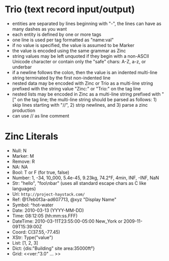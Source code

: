 # Trio (text record input/output)

 - entities are separated by lines beginning with "-", the lines can have as many dashes as you want
 - each entity is defined by one or more tags
 - one line is used per tag formatted as "name:val"
 - if no value is specified, the value is assumed to be Marker
 - the value is encoded using the same grammar as Zinc
 - string values may be left unquoted if they begin with a non-ASCII Unicode character or contain only the "safe" chars: A-Z, a-z, or underbar
 - if a newline follows the colon, then the value is an indented multi-line string terminated by the first non-indented line
 - nested data may be encoded with Zinc or Trio as a multi-line string prefixed with the string value "Zinc:" or "Trio:" on the tag line
 - nested lists may be encoded in Zinc as a multi-line string prefixed with "[" on the tag line; the multi-line string should be parsed as follows: 1) skip lines starting with "//", 2) strip newlines, and 3) parse a zinc <val> production
 - can use // as line comment

# Zinc Literals

 - Null: N
 - Marker: M
 - Remove: R
 - NA: NA
 - Bool: T or F (for true, false)
 - Number: 1, -34, 10_000, 5.4e-45, 9.23kg, 74.2°F, 4min, INF, -INF, NaN
 - Str: "hello", "foo\nbar\" (uses all standard escape chars as C like languages)
 - Uri: `http://project-haystack.com/`
 - Ref: @17eb0f3a-ad607713, @xyz "Display Name"
 - Symbol: ^hot-water
 - Date: 2010-03-13 (YYYY-MM-DD)
 - Time: 08:12:05 (hh:mm:ss.FFF)
 - DateTime: 2010-03-11T23:55:00-05:00 New_York or 2009-11-09T15:39:00Z
 - Coord: C(37.55,-77.45)
 - XStr: Type("value")
 - List: [1, 2, 3]
 - Dict: {dis:"Building" site area:35000ft²}
 - Grid: <<ver:"3.0" ... >>

